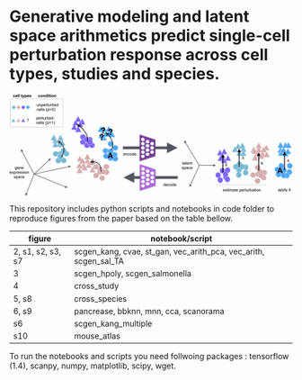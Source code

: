 # Generative modeling and latent space arithmetics predict single-cell perturbation response across cell types, studies and species.

<img align="center"  src="/sketch/sketch.png?raw=true">

This repository includes python scripts and notebooks in code folder to reproduce figures from the paper based on the table bellow.

figure       | notebook/script     
---------------| ---------------
| 2, s1, s2, s3, s7  | scgen_kang, cvae, st_gan, vec_arith_pca, vec_arith, scgen_sal_TA | 
|        3          | scgen_hpoly, scgen_salmonella| 
|        4          | cross_study| 
|        5, s8      | cross_species|
|        6, s9      | pancrease, bbknn, mnn, cca, scanorama|
|        s6      |scgen_kang_multiple|
|        s10        |mouse_atlas| 

To run the notebooks and scripts you need follwoing packages :
tensorflow (1.4), scanpy, numpy, matplotlib, scipy, wget.
